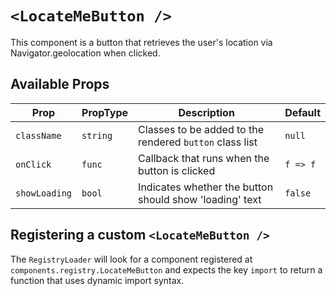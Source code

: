 # `<LocateMeButton />`

This component is a button that retrieves the user's location via Navigator.geolocation when clicked.

## Available Props

| Prop          | PropType | Description                                             | Default  |
| ------------- | -------- | ------------------------------------------------------- | -------- |
| `className`   | `string` | Classes to be added to the rendered `button` class list | `null`   |
| `onClick`     | `func`   | Callback that runs when the button is clicked           | `f => f` |
| `showLoading` | `bool`   | Indicates whether the button should show 'loading' text | `false`  |

## Registering a custom `<LocateMeButton />`

The `RegistryLoader` will look for a component registered at `components.registry.LocateMeButton` and expects the key `import` to return a function that uses dynamic import syntax.
